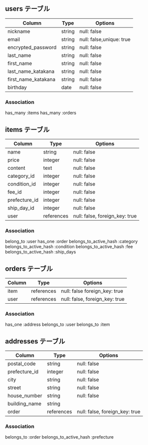 ## users テーブル

| Column              | Type   | Options                  |
| ------------------  | ------ | ------------------------ |
| nickname            | string | null: false              |
| email               | string | null: false,unique: true |
| encrypted_password  | string | null: false              |
| last_name           | string | null: false              |
| first_name          | string | null: false              |
| last_name_katakana  | string | null: false              |
| first_name_katakana | string | null: false              |
| birthday            | date   | null: false              |


### Association
has_many :items
has_many :orders

## items テーブル

| Column        | Type       | Options                        |
| ------------- |----------- | ------------------------------ |
| name          | string     | null: false                    |
| price         | integer    | null: false                    |
| content       | text       | null: false                    |
| category_id   | integer    | null: false                    |
| condition_id  | integer    | null: false                    |
| fee_id        | integer    | null: false                    |
| prefecture_id | integer    | null: false                    |
| ship_day_id  | integer    | null: false                    |
| user          | references | null: false, foreign_key: true |


### Association
belong_to :user
has_one :order
belongs_to_active_hash :category
belongs_to_active_hash :condition
belongs_to_active_hash :fee
belongs_to_active_hash :ship_days

## orders テーブル

| Column  | Type       | Options                         |
| ------- |----------- | ------------------------------- |
| item    | references | null: false  foreign_key: true  |
| user    | references | null: false, foreign_key: true  |


### Association
has_one :address
belongs_to :user
belongs_to :item

## addresses テーブル

| Column        | Type       | Options                        |
|-------------- | ---------- | ------------------------------ |
| postal_code   | string     | null: false                    |
| prefecture_id | integer    | null: false                    |
| city          | string     | null: false                    |
| street        | string     | null: false                    |
| house_number  | string     | null: false                    |
| building_name | string     |                                |
| order         | references | null: false, foreign_key: true |


### Association
belongs_to :order
belongs_to_active_hash :prefecture